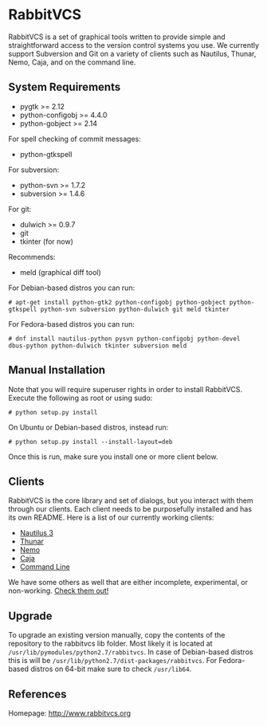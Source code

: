 RabbitVCS
=========

RabbitVCS is a set of graphical tools written to provide simple and 
straightforward access to the version control systems you use.  We currently support
Subversion and Git on a variety of clients such as Nautilus, Thunar, Nemo, Caja, and on the command line.


System Requirements
-------------------
* pygtk             >= 2.12
* python-configobj  >= 4.4.0
* python-gobject    >= 2.14

For spell checking of commit messages:
* python-gtkspell

For subversion:
* python-svn >= 1.7.2
* subversion >= 1.4.6

For git:
* dulwich >= 0.9.7
* git
* tkinter (for now)

Recommends:
* meld (graphical diff tool)


For Debian-based distros you can run: 
```
# apt-get install python-gtk2 python-configobj python-gobject python-gtkspell python-svn subversion python-dulwich git meld tkinter
```

For Fedora-based distros you can run:
```
# dnf install nautilus-python pysvn python-configobj python-devel dbus-python python-dulwich tkinter subversion meld
```

Manual Installation
------------
Note that you will require superuser rights in order to install RabbitVCS.
Execute the following as root or using sudo:
```
# python setup.py install
```

On Ubuntu or Debian-based distros, instead run:
```
# python setup.py install --install-layout=deb
```

Once this is run, make sure you install one or more client below.


Clients
-------
RabbitVCS is the core library and set of dialogs, but you interact with them through our clients.  Each client needs to be purposefully installed and has its own README.  Here is a list of our currently working clients:

 * [Nautilus 3](https://github.com/rabbitvcs/rabbitvcs/tree/master/clients/nautilus-3.0)
 * [Thunar](https://github.com/rabbitvcs/rabbitvcs/tree/master/clients/thunar)
 * [Nemo](https://github.com/rabbitvcs/rabbitvcs/tree/master/clients/nemo)
 * [Caja](https://github.com/rabbitvcs/rabbitvcs/tree/master/clients/caja)
 * [Command Line](https://github.com/rabbitvcs/rabbitvcs/tree/master/clients/cli)

We have some others as well that are either incomplete, experimental, or non-working.  [Check them out!](https://github.com/rabbitvcs/rabbitvcs/tree/master/clients)


Upgrade
--------------
To upgrade an existing version manually, copy the contents of the repository to the rabbitvcs lib folder.
Most likely it is located at `/usr/lib/pymodules/python2.7/rabbitvcs`. In case of Debian-based distros this is will be `/usr/lib/python2.7/dist-packages/rabbitvcs`.  For Fedora-based distros on 64-bit make sure to check `/usr/lib64`.


References
----------
Homepage: http://www.rabbitvcs.org

